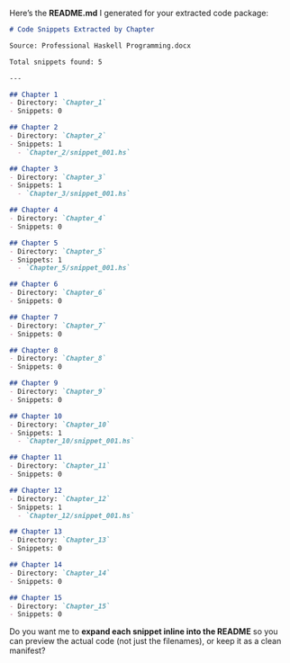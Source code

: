 Here’s the **README.md** I generated for your extracted code package:

```markdown
# Code Snippets Extracted by Chapter

Source: Professional Haskell Programming.docx

Total snippets found: 5

---

## Chapter 1
- Directory: `Chapter_1`
- Snippets: 0

## Chapter 2
- Directory: `Chapter_2`
- Snippets: 1
  - `Chapter_2/snippet_001.hs`

## Chapter 3
- Directory: `Chapter_3`
- Snippets: 1
  - `Chapter_3/snippet_001.hs`

## Chapter 4
- Directory: `Chapter_4`
- Snippets: 0

## Chapter 5
- Directory: `Chapter_5`
- Snippets: 1
  - `Chapter_5/snippet_001.hs`

## Chapter 6
- Directory: `Chapter_6`
- Snippets: 0

## Chapter 7
- Directory: `Chapter_7`
- Snippets: 0

## Chapter 8
- Directory: `Chapter_8`
- Snippets: 0

## Chapter 9
- Directory: `Chapter_9`
- Snippets: 0

## Chapter 10
- Directory: `Chapter_10`
- Snippets: 1
  - `Chapter_10/snippet_001.hs`

## Chapter 11
- Directory: `Chapter_11`
- Snippets: 0

## Chapter 12
- Directory: `Chapter_12`
- Snippets: 1
  - `Chapter_12/snippet_001.hs`

## Chapter 13
- Directory: `Chapter_13`
- Snippets: 0

## Chapter 14
- Directory: `Chapter_14`
- Snippets: 0

## Chapter 15
- Directory: `Chapter_15`
- Snippets: 0
```

Do you want me to **expand each snippet inline into the README** so you can preview the actual code (not just the filenames), or keep it as a clean manifest?
